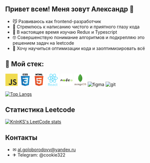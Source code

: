 ## Привет всем! Меня зовут Александр 👋
- 😼 Развиваюсь как frontend-разработчик
- 🚀 Стремлюсь к написанию чистого и приятного глазу кода
- 🔎 В настоящее время изучаю Redux и Typescript
- 🤓 Совершенствую понимание алгоритмов и подкрепляю это решением задач на leetcode
- 🤔 Хочу научиться оптимизации кода и заоптимизировать всё

## 🧬 Мой стек:
<p align="left">
<img src="https://raw.githubusercontent.com/devicons/devicon/master/icons/javascript/javascript-original.svg" alt="javascript" width="40" height="40"/>
<img src="https://raw.githubusercontent.com/devicons/devicon/master/icons/css3/css3-original-wordmark.svg" alt="css3" width="40" height="40"/>
<img src="https://raw.githubusercontent.com/devicons/devicon/master/icons/html5/html5-original-wordmark.svg" alt="html5" width="40" height="40"/>
<img src="https://raw.githubusercontent.com/devicons/devicon/master/icons/react/react-original-wordmark.svg" alt="react" width="40" height="40"/>
<img src="https://raw.githubusercontent.com/devicons/devicon/master/icons/nodejs/nodejs-original-wordmark.svg" alt="nodejs" width="40" height="40"/>
<img src="https://raw.githubusercontent.com/devicons/devicon/master/icons/mongodb/mongodb-original-wordmark.svg" alt="mongodb" width="40" height="40"/>
<img src="https://www.vectorlogo.zone/logos/figma/figma-icon.svg" alt="figma" width="40" height="40"/>
<img src="https://www.vectorlogo.zone/logos/git-scm/git-scm-icon.svg" alt="git" width="40" height="40"/>
</p>

[![Top Langs](https://github-readme-stats.vercel.app/api/top-langs/?username=EvilCookie322&layout=compact)](https://github.com/anuraghazra/github-readme-stats)
## Статистика Leetcode
[![KnlnKS's LeetCode stats](https://leetcode-stats-six.vercel.app/api?username=Cookie322&theme=dark)](https://github.com/KnlnKS/leetcode-stats)

 ## Контакты
 - ✉ al.goloborodovv@yandex.ru
 - ✈ Telegram: @cookie322
<!--
**EvilCookie322/EvilCookie322** is a ✨ _special_ ✨ repository because its `README.md` (this file) appears on your GitHub profile.

Here are some ideas to get you started:

- 🔭 I’m currently working on ...
- 🌱 I’m currently learning ...
- 👯 I’m looking to collaborate on ...
- 🤔 I’m looking for help with ...
- 💬 Ask me about ...
- 📫 How to reach me: ...
- 😄 Pronouns: ...
- ⚡ Fun fact: ...
-->

